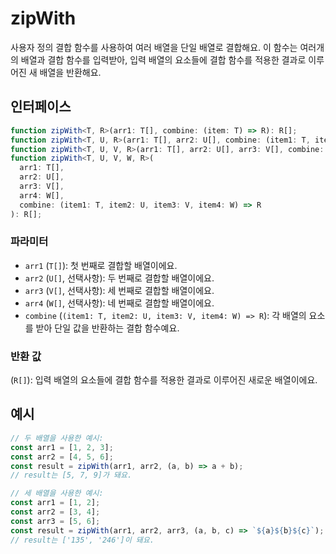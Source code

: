 # zipWith

사용자 정의 결합 함수를 사용하여 여러 배열을 단일 배열로 결합해요.
이 함수는 여러개의 배열과 결합 함수를 입력받아, 입력 배열의 요소들에 결합 함수를 적용한 결과로 이루어진 새 배열을 반환해요.

## 인터페이스

```typescript
function zipWith<T, R>(arr1: T[], combine: (item: T) => R): R[];
function zipWith<T, U, R>(arr1: T[], arr2: U[], combine: (item1: T, item2: U) => R): R[];
function zipWith<T, U, V, R>(arr1: T[], arr2: U[], arr3: V[], combine: (item1: T, item2: U, item3: V) => R): R[];
function zipWith<T, U, V, W, R>(
  arr1: T[],
  arr2: U[],
  arr3: V[],
  arr4: W[],
  combine: (item1: T, item2: U, item3: V, item4: W) => R
): R[];
```

### 파라미터

- `arr1` (`T[]`): 첫 번째로 결합할 배열이에요.
- `arr2` (`U[]`, 선택사항): 두 번째로 결합할 배열이에요.
- `arr3` (`V[]`, 선택사항): 세 번째로 결합할 배열이에요.
- `arr4` (`W[]`, 선택사항): 네 번째로 결합할 배열이에요.
- `combine` (`(item1: T, item2: U, item3: V, item4: W) => R`): 각 배열의 요소를 받아 단일 값을 반환하는 결합 함수예요.

### 반환 값

(`R[]`): 입력 배열의 요소들에 결합 함수를 적용한 결과로 이루어진 새로운 배열이에요.

## 예시

```typescript
// 두 배열을 사용한 예시:
const arr1 = [1, 2, 3];
const arr2 = [4, 5, 6];
const result = zipWith(arr1, arr2, (a, b) => a + b);
// result는 [5, 7, 9]가 돼요.

// 세 배열을 사용한 예시:
const arr1 = [1, 2];
const arr2 = [3, 4];
const arr3 = [5, 6];
const result = zipWith(arr1, arr2, arr3, (a, b, c) => `${a}${b}${c}`);
// result는 ['135', '246']이 돼요.
```
